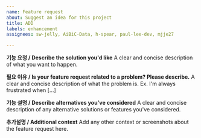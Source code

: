 ```yaml
---
name: Feature request
about: Suggest an idea for this project
title: ADD
labels: enhancement
assignees: sw-jelly, AiBiC-Data, h-spear, paul-lee-dev, mjje27

---
```


**기능 요청 / Describe the solution you'd like**
A clear and concise description of what you want to happen.


**필요 이유 / Is your feature request related to a problem? Please describe.**
A clear and concise description of what the problem is. Ex. I'm always frustrated when [...]


**기능 설명 / Describe alternatives you've considered**
A clear and concise description of any alternative solutions or features you've considered.

**추가설명 / Additional context**
Add any other context or screenshots about the feature request here.
